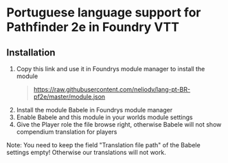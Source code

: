 # Portuguese language support for Pathfinder 2e in Foundry VTT

## Installation

1. Copy this link and use it in Foundrys module manager to install the module
    > https://raw.githubusercontent.com/neliodv/lang-pt-BR-pf2e/master/module.json
2. Install the module Babele in Foundrys module manager
3. Enable Babele and this module in your worlds module settings
4. Give the Player role the file browse right, otherwise Babele will not show compendium translation for players

Note: You need to keep the field "Translation file path" of the Babele settings empty! Otherwise our translations will not work.
